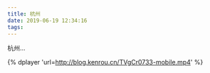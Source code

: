 ```yaml
---
title: 杭州
date: 2019-06-19 12:34:16
tags:
---
```


杭州...

<!--more-->

{% dplayer 'url=http://blog.kenrou.cn/TVgCr0733-mobile.mp4' %} 